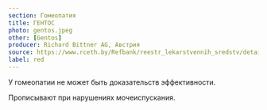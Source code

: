 ```yaml
---
section: Гомеопатия
title: ГЕНТОС
photo: gentos.jpeg
other: [Gentos]
producer: Richard Bittner AG, Австрия
source: https://www.rceth.by/Refbank/reestr_lekarstvennih_sredstv/details/5042_01_04_06_11_16
label: red
---
```


У гомеопатии не может быть доказательств эффективности.

Прописывают при нарушениях мочеиспускания.
